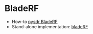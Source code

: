 # BladeRF

- How-to [pysdr BladeRF](https://pysdr.org/content/bladerf.html)
- Stand-alone implementation: [bladeRF](https://github.com/Nuand/bladeRF)
